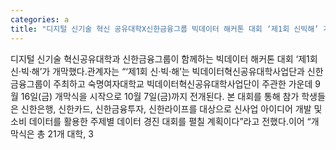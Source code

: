 ```yaml
---
categories: a
title: "디지털 신기술 혁신 공유대학X신한금융그룹 빅데이터 해커톤 대회 ‘제1회 신빅해’ 개막"
---
```

디지털 신기술 혁신공유대학과 신한금융그룹이 함께하는 빅데이터 해커톤 대회 ‘제1회 신·빅·해’가 개막했다.관계자는 “‘제1회 신·빅·해’는 빅데이터혁신공유대학사업단과 신한금융그룹이 주최하고 숙명여자대학교 빅데이터혁신공유대학사업단이 주관한 가운데 9월 16일(금) 개막식을 시작으로 10월 7일(금)까지 전개된다. 본 대회를 통해 참가 학생들은 신한은행, 신한카드, 신한금융투자, 신한라이프를 대상으로 신사업 아이디어 개발 및 소비 데이터를 활용한 주제별 데이터 경진 대회를 펼칠 계획이다”라고 전했다.이어 “개막식은 총 21개 대학, 3